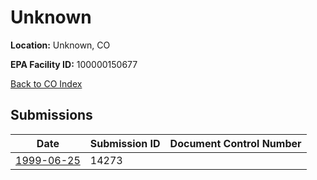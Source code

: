 # Unknown

**Location:** Unknown, CO

**EPA Facility ID:** 100000150677

[Back to CO Index](../../index.md)

## Submissions

| Date | Submission ID | Document Control Number |
|------|--------------|-------------------------|
| [1999-06-25](submissions/14273.md) | 14273 |  |
